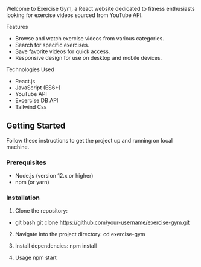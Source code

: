 Welcome to Exercise Gym, a React website dedicated to fitness enthusiasts looking for exercise videos sourced from YouTube API.

 Features

- Browse and watch exercise videos from various categories.
- Search for specific exercises.
- Save favorite videos for quick access.
- Responsive design for use on desktop and mobile devices.

 Technologies Used

- React.js
- JavaScript (ES6+)
- YouTube API
- Excercise DB API
- Tailwind Css

 ## Getting Started

Follow these instructions to get the project up and running on  local machine.

### Prerequisites

- Node.js (version 12.x or higher)
- npm (or yarn)

### Installation

1. Clone the repository:
-  git bash
   git clone https://github.com/your-username/exercise-gym.git
   
2. Navigate into the project directory:
   cd exercise-gym

4. Install dependencies:
   npm install
   
6. Usage
  npm start

